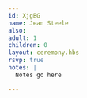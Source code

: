 ```yaml
---
id: XjgBG
name: Jean Steele
also:
adult: 1
children: 0
layout: ceremony.hbs
rsvp: true
notes: |
  Notes go here

---
```

